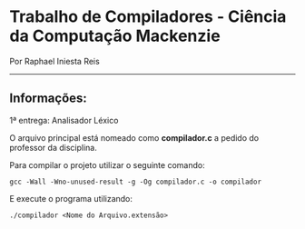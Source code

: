 # Trabalho de Compiladores - Ciência da Computação Mackenzie

Por Raphael Iniesta Reis

---

## Informações:

1ª entrega: Analisador Léxico

O arquivo principal está nomeado como __compilador.c__ a pedido do professor da disciplina.

Para compilar o projeto utilizar o seguinte comando:

    gcc -Wall -Wno-unused-result -g -Og compilador.c -o compilador

E execute o programa utilizando:

    ./compilador <Nome do Arquivo.extensão>